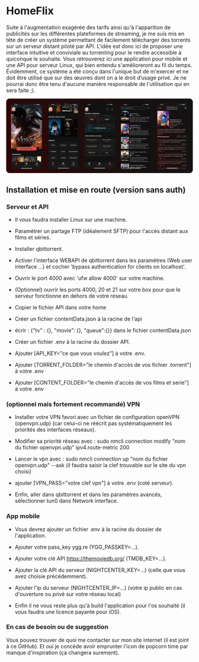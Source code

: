 # HomeFlix

Suite à l'augmentation exagérée des tarifs ainsi qu'à l'apparition de publicités sur les différentes plateformes de streaming, je me suis mis en tête de créer un système permettant de facilement télécharger des torrents sur un serveur distant piloté par API. L'idée est donc ici de proposer une interface intuitive et conviviale au torrenting pour le rendre accessible à quiconque le souhaite. Vous retrouverez ici une application pour mobile et une API pour serveur Linux, qui bien entendu s'amélioreront au fil du temps. Évidemment, ce système a été conçu dans l'unique but de m'exercer et ne doit être utilisé que sur des œuvres dont on a le droit d’usage privé. Je ne pourrai donc être tenu d'aucune manière responsable de l'utilisation qui en sera faite ;).

![plot](./githubRes/presv1.webp)

## Installation et mise en route (version sans auth)

### Serveur et API

- Il vous faudra installer Linux sur une machine.

- Paramétrer un partage FTP (idéalement SFTP) pour l'accès distant aux films et séries.

- Installer qbittorrent.

- Activer l'interface WEBAPI de qbittorrent dans les paramètres (Web user interface ...) et cocher 'bypass authentication for clients on localhost'.

- Ouvrir le port 4000 avec 'ufw allow 4000' sur votre machine.

- (Optionnel) ouvrir les ports 4000, 20 et 21 sur votre box pour que le serveur fonctionne en dehors de votre réseau.

- Copier le fichier API dans votre home
  
- Créer un fichier contentData.json à la racine de l'api

- écrir : {"tv" : {}, "movie": {}, "queue":{}} dans le fichier contentData.json

- Créer un fichier .env à la racine du dossier API.

- Ajouter [API_KEY="ce que vous voulez"] à votre .env.

- Ajouter [TORRENT_FOLDER="le chemin d'accès de vos fichier .torrent"] à votre .env

- Ajouter [CONTENT_FOLDER="le chemin d'accès de vos films et serie"] à votre .env

### (optionnel mais fortement recommandé) VPN

- Installer votre VPN favori avec un fichier de configuration openVPN (openvpn.udp) (car celui-ci ne réécrit pas systématiquement les priorités des interfaces réseaux).

- Modifier sa priorité réseau avec : sudo nmcli connection modify "nom du fichier openvpn.udp" ipv4.route-metric 200

- Lancer le vpn avec : sudo nmcli connection up "nom du fichier openvpn.udp" --ask (il faudra saisir la clef trouvable sur le site du vpn choisi)

- ajouter [VPN_PASS="votre clef vpn"] à votre .env (coté serveur).

- Enfin, aller dans qbittorrent et dans les paramètres avancés, sélectionner tun0 dans Network interface.

### App mobile

- Vous devrez ajouter un fichier .env à la racine du dossier de l'application.

- Ajouter votre pass_key ygg.re (YGG_PASSKEY=...).

- Ajouter votre clé API https://themoviedb.org/ (TMDB_KEY=...).

- Ajouter la clé API du serveur (NIGHTCENTER_KEY=...) (celle que vous avez choisie précédemment).
  
- Ajouter l'ip du serveur (NIGHTCENTER_IP=...) (votre ip public en cas d'ouverture ou privé sur votre réseau local)

- Enfin il ne vous reste plus qu'à build l'application pour l'os souhaité (il vous faudra une licence payante pour iOS).

### En cas de besoin ou de suggestion

Vous pouvez trouver de quoi me contacter sur mon site internet (il est joint à ce GitHub). Et oui je concède avoir emprunter l'icon de popcorn time par manque d'inspiration (ça changera surement).
